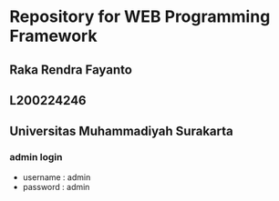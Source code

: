 # Repository for WEB Programming Framework

## Raka Rendra Fayanto
## L200224246
## Universitas Muhammadiyah Surakarta 

### admin login
- username : admin
- password : admin

